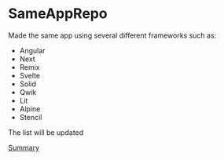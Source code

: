 # SameAppRepo

Made the same app using several different frameworks such as:

- Angular
- Next
- Remix
- Svelte
- Solid
- Qwik
- Lit
- Alpine
- Stencil

The list will be updated

[Summary](./Summary.md)
